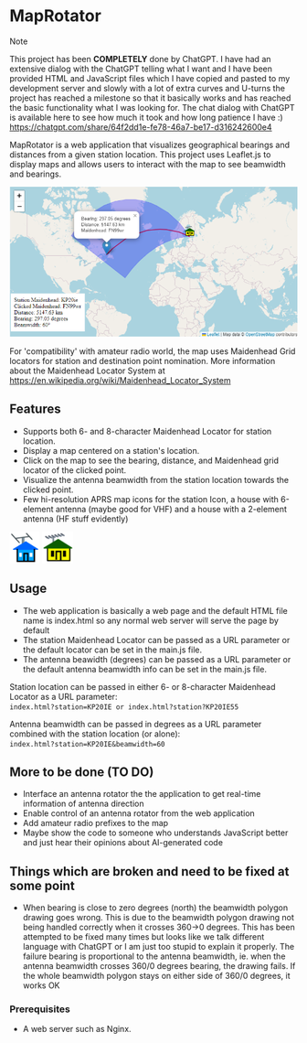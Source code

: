 # MapRotator

> [!NOTE]
> This project has been **COMPLETELY** done by ChatGPT. I have had an extensive dialog with the ChatGPT telling what I want and I have been provided HTML and JavaScript files which I have copied and pasted to my development server and slowly with a lot of extra curves and U-turns the project has reached a milestone so that it basically works and has reached the basic functionality what I was looking for. The chat dialog with ChatGPT is available here to see how much it took and how long patience I have :) https://chatgpt.com/share/64f2dd1e-fe78-46a7-be17-d316242600e4

MapRotator is a web application that visualizes geographical bearings and distances from a given station location. This project uses Leaflet.js to display maps and allows users to interact with the map to see beamwidth and bearings.

<p align=center>
<img src="https://github.com/OH2LAK/MapRotator/blob/main/images/GUI_screenshot.png">
</p>

For 'compatibility' with amateur radio world, the map uses Maidenhead Grid locators for station and destination point nomination. More information about the Maidenhead Locator System at https://en.wikipedia.org/wiki/Maidenhead_Locator_System


## Features
- Supports both 6- and 8-character Maidenhead Locator for station location.
- Display a map centered on a station's location.
- Click on the map to see the bearing, distance, and Maidenhead grid locator of the clicked point.
- Visualize the antenna beamwidth from the station location towards the clicked point.
- Few hi-resolution APRS map icons for the station Icon, a house with 6-element antenna (maybe good for VHF) and a house with a 2-element antenna (HF stuff evidently)
<p>
<img height="55" src="https://github.com/OH2LAK/MapRotator/blob/main/images/house-antenna-HF-2-el.png">
<img height="55" src="https://github.com/OH2LAK/MapRotator/blob/main/images/house-antenna-VHF-6-el.png">
</p>

## Usage
- The web application is basically a web page and the default HTML file name is index.html so any normal web server will serve the page by default
- The station Maidenhead Locator can be passed as a URL parameter or the default locator can be set in the main.js file.
- The antenna beawidth (degrees) can be passed as a URL parameter or the default antenna beamwidth info can be set in the main.js file.

Station location can be passed in either 6- or 8-character Maidenhead Locator as a URL parameter:<br>
  `index.html?station=KP20IE or index.html?station?KP20IE55`

Antenna beamwidth can be passed in degrees as a URL parameter combined with the station location (or alone):<br>
  `index.html?station=KP20IE&beamwidth=60`

## More to be done (TO DO) 
- Interface an antenna rotator the the application to get real-time information of antenna direction
- Enable control of an antenna rotator from the web application
- Add amateur radio prefixes to the map
- Maybe show the code to someone who understands JavaScript better and just hear their opinions about AI-generated code

## Things which are broken and need to be fixed at some point
- When bearing is close to zero degrees (north) the beamwidth polygon drawing goes wrong. This is due to the beamwidth polygon drawing not being handled correctly when it crosses 360->0 degrees. This has been attempted to be fixed many times but looks like we talk different language with ChatGPT or I am just too stupid to explain it properly. The failure bearing is proportional to the antenna beamwidth, ie. when the antenna beamwidth crosses 360/0 degrees bearing, the drawing fails. If the whole beamwidth polygon stays on either side of 360/0 degrees, it works OK

### Prerequisites
- A web server such as Nginx.
